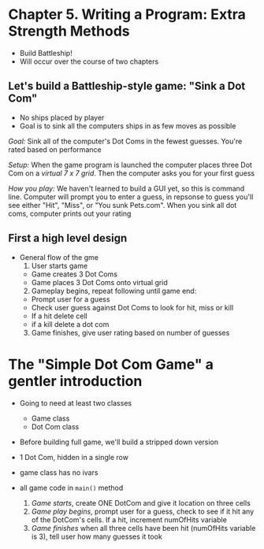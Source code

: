 # Chapter 5. Writing a Program: Extra Strength Methods

- Build Battleship!
- Will occur over the course of two chapters

## Let's build a Battleship-style game: "Sink a Dot Com"

- No ships placed by player
- Goal is to sink all the computers ships in as few moves as possible

*Goal:* Sink all of the computer's Dot Coms in the fewest guesses. You're rated based on performance

*Setup:* When the game program is launched the computer places three Dot Com on a _virtual 7 x 7 grid_. Then the computer asks you for your first guess

*How you play:* We haven't learned to build a GUI yet, so this is command line. Computer will prompt you to enter a guess, in repsonse to guess you'll see either "Hit", "Miss", or "You sunk Pets.com". When you sink all dot coms, computer prints out your rating


## First a high level design

- General flow of the gme
  1. User starts game
    - Game creates 3 Dot Coms
    - Game places 3 Dot Coms onto virtual grid
  2. Gameplay begins, repeat following until game end:
    - Prompt user for a guess
    - Check user guess against Dot Coms to look for hit, miss or kill
    - If a hit delete cell
    - if a kill delete a dot com
  3. Game finishes, give user rating based on number of guesses

# The "Simple Dot Com Game" a gentler introduction

- Going to need at least two classes
  - Game class
  - Dot Com class
- Before building full game, we'll build a stripped down version
- 1 Dot Com, hidden in a single row
- game class has no ivars
- all game code in `main()` method

  1. *Game starts*, create ONE DotCom and give it location on three cells
  2. *Game play begins*, prompt user for a guess, check to see if it hit any of the DotCom's cells. If a hit, increment numOfHits variable
  3. *Game finishes* when all three cells have been hit (numOfHits variable is 3), tell user how many guesses it took


